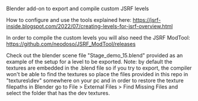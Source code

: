 Blender add-on to export and compile custom JSRF levels

How to configure and use the tools explained here: https://jsrf-inside.blogspot.com/2022/07/creating-levels-for-jsrf-overview.html

In order to compile the custom levels you will also need the JSRF ModTool: https://github.com/neodoso/JSRF_ModTool/releases

Check out the blender scene file "Stage_demo_15.blend" provided as an example of the setup for a level to be exported.
Note: by default the textures are embedded in the .blend file so if you try to export, the compiler won't be able to find the textures
so place the files provided in this repo in "textures\dev\" somewhere on your pc and in order to restore the texture filepaths 
in Blender go to  File > External Files > Find Missing Files and select the folder that has the dev textures.
